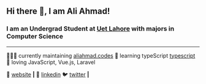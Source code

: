 ## Hi there 👋, I am Ali Ahmad!

### I am an Undergrad Student at [Uet Lahore](https://www.uet.edu.pk/) with majors in Computer Science

---

👨🏼‍💻 currently maintaining [aliahmad.codes][website]
🧠 learning typeScript [typescript][typescript]
💜 loving JavaScript, Vue.js, Laravel

🏡 [website][website] **|**
👔 [linkedin][linkedin]
🐦 [twitter][twitter] **|**

[website]: https://aliahmad.codes/
[typescript]: https://www.typescriptlang.org/
[linkedin]: https://www.linkedin.com/in/aliahmaddev/
[twitter]: https://twitter.com/AliAhmadCse

<!--
**aliahmadcse/aliahmadcse** is a ✨ _special_ ✨ repository because its `README.md` (this file) appears on your GitHub profile.

Here are some ideas to get you started:

-   🔭 I’m currently working on ...
-   🌱 I’m currently learning ...
-   👯 I’m looking to collaborate on ...
-   🤔 I’m looking for help with ...
-   💬 Ask me about ...
-   📫 How to reach me: ...
-   😄 Pronouns: ...
-   ⚡ Fun fact: ...
    -->
